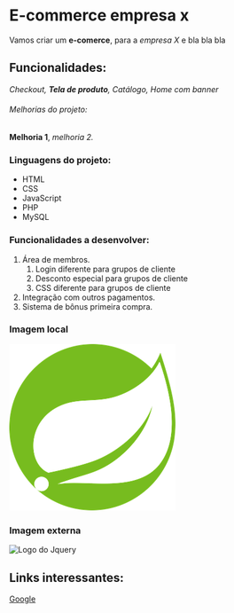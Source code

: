 #   E-commerce empresa x

Vamos criar um **e-comerce**, para a *empresa X* e bla bla bla

## Funcionalidades:

_Checkout, **Tela de produto**, Catálogo, Home com banner_


###### Melhorias do projeto:

__Melhoria 1__, _melhoria 2._

### Linguagens do projeto:

* HTML
* CSS
* JavaScript
* PHP
* MySQL

### Funcionalidades a desenvolver:

1. Área de membros.
    1. Login diferente para grupos de cliente
    2. Desconto especial para grupos de cliente
    3. CSS diferente para grupos de cliente
2. Integração com outros pagamentos.
3. Sistema de bônus primeira compra.

### Imagem local

![Logo do Spring](img/logo-spring.png)

### Imagem externa

![Logo do Jquery](https://www.logolynx.com/images/logolynx/7c/7cd9586a595db92320ebf7beab22a7af.png)

## Links interessantes:

[Google](https://www.google.com/)